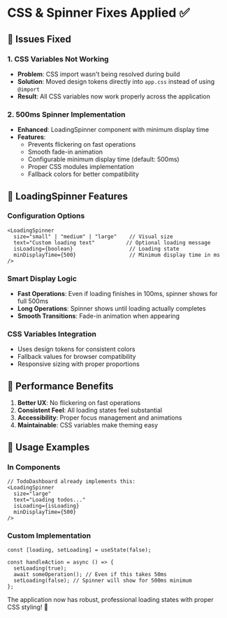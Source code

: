 # CSS & Spinner Fixes Applied ✅

## 🔧 Issues Fixed

### 1. **CSS Variables Not Working**

- **Problem**: CSS import wasn't being resolved during build
- **Solution**: Moved design tokens directly into `app.css` instead of using `@import`
- **Result**: All CSS variables now work properly across the application

### 2. **500ms Spinner Implementation**

- **Enhanced**: LoadingSpinner component with minimum display time
- **Features**:
  - Prevents flickering on fast operations
  - Smooth fade-in animation
  - Configurable minimum display time (default: 500ms)
  - Proper CSS modules implementation
  - Fallback colors for better compatibility

## 🎨 LoadingSpinner Features

### Configuration Options

```tsx
<LoadingSpinner
  size="small" | "medium" | "large"    // Visual size
  text="Custom loading text"          // Optional loading message
  isLoading={boolean}                  // Loading state
  minDisplayTime={500}                 // Minimum display time in ms
/>
```

### Smart Display Logic

- **Fast Operations**: Even if loading finishes in 100ms, spinner shows for full 500ms
- **Long Operations**: Spinner shows until loading actually completes
- **Smooth Transitions**: Fade-in animation when appearing

### CSS Variables Integration

- Uses design tokens for consistent colors
- Fallback values for browser compatibility
- Responsive sizing with proper proportions

## 🚀 Performance Benefits

1. **Better UX**: No flickering on fast operations
2. **Consistent Feel**: All loading states feel substantial
3. **Accessibility**: Proper focus management and animations
4. **Maintainable**: CSS variables make theming easy

## 🎯 Usage Examples

### In Components

```tsx
// TodoDashboard already implements this:
<LoadingSpinner
  size="large"
  text="Loading todos..."
  isLoading={isLoading}
  minDisplayTime={500}
/>
```

### Custom Implementation

```tsx
const [loading, setLoading] = useState(false);

const handleAction = async () => {
  setLoading(true);
  await someOperation(); // Even if this takes 50ms
  setLoading(false); // Spinner will show for 500ms minimum
};
```

The application now has robust, professional loading states with proper CSS styling! 🎉
